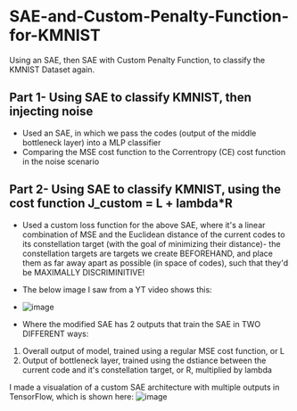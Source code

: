 # SAE-and-Custom-Penalty-Function-for-KMNIST
Using an SAE, then SAE with Custom Penalty Function, to classify the KMNIST Dataset again.

## Part 1- Using SAE to classify KMNIST, then injecting noise
* Used an SAE, in which we pass the codes (output of the middle bottleneck layer) into a MLP classifier
* Comparing the MSE cost function to the Correntropy (CE) cost function in the noise scenario

## Part 2- Using SAE to classify KMNIST, using the cost function J_custom = L + lambda*R
* Used a custom loss function for the above SAE, where it's a linear combination of MSE and the Euclidean distance of the current codes to its constellation target (with the goal of minimizing their distance)- the constellation targets are targets we create BEFOREHAND, and place them as far away apart as possible (in space of codes), such that they'd be MAXIMALLY DISCRIMINITIVE!

* The below image I saw from a YT video shows this:

* ![image](https://github.com/Zain3/SAE-and-Custom-Penalty-Function-for-KMNIST/assets/70613917/0ea3a6f5-7578-44eb-b10d-6d90a98093c8)

* Where the modified SAE has 2 outputs that train the SAE in TWO DIFFERENT ways:
1. Overall output of model, trained using a regular MSE cost function, or L
2. Output of bottleneck layer, trained using the dstiance between the current code and it's constellation target, or R, multiplied by lambda

I made a visualation of a custom SAE architecture with multiple outputs in TensorFlow, which is shown here:
![image](https://github.com/Zain3/SAE-and-Custom-Penalty-Function-for-KMNIST/assets/70613917/57eebff6-aa48-4926-bad5-3af15607c25f)




